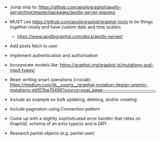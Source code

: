 * Jump ship to: https://github.com/apollographql/apollo-server/tree/master/packages/apollo-server-express
* MUST use https://github.com/apollographql/graphql-tools to tie things together nicely and have custom date and time scalars
  - https://www.apollographql.com/docs/apollo-server/

* Add posts fetch to user
* Implement authentication and authorisation
* Incorporate models like: https://graphql.org/graphql-js/mutations-and-input-types/
* Read: writing smart operations (crucial): https://medium.com/@__xuorig__/graphql-mutation-design-anemic-mutations-dd107ba70496?source=post_page---------------------------
* Include an example on bulk updating, deleting, and/or creating
* Include pagination using Connection pattern
* Come up with a slightly sophisticated error handler that relies on GraphQL schema of an error type(s) and is DRY
* Research partial objects (e.g. partial user)
